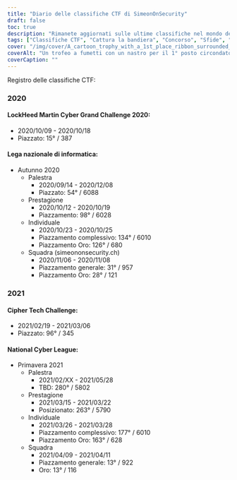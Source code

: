 ```yaml
---
title: "Diario delle classifiche CTF di SimeonOnSecurity"
draft: false
toc: true
description: "Rimanete aggiornati sulle ultime classifiche nel mondo dei CTF e delle sfide con il Log delle classifiche CTF di SimeonOnSecurity."
tags: ["Classifiche CTF", "Cattura la bandiera", "Concorso", "Sfide", "Grande sfida cibernetica di LockHeed Martin", "Lega nazionale di cibernetica", "Sfida tecnica Cipher", "Prestazioni", "Posizionamento", "Squadra", "Individuale", "2020", "2021", "Sicurezza informatica", "Difesa informatica", "Eventi CTF", "Concorsi di hacking", "Sicurezza delle informazioni", "Ricerca sulla sicurezza"]
cover: "/img/cover/A_cartoon_trophy_with_a_1st_place_ribbon_surrounded_by_comp.png"
coverAlt: "Un trofeo a fumetti con un nastro per il 1° posto circondato da schermi di computer e simboli di sicurezza informatica come un lucchetto, uno scudo e simboli di serratura e chiave."
coverCaption: ""
---
```

 Registro delle classifiche CTF:
### 2020
#### LockHeed Martin Cyber Grand Challenge 2020:
- 2020/10/09 - 2020/10/18
- Piazzato: 15° / 387
#### Lega nazionale di informatica:
- Autunno 2020
	- Palestra
		- 2020/09/14 - 2020/12/08
		- Piazzato: 54° / 6088
	- Prestagione
		- 2020/10/12 - 2020/10/19
		- Piazzamento: 98° / 6028
	- Individuale
		- 2020/10/23 - 2020/10/25
		- Piazzamento complessivo: 134° / 6010
		- Piazzamento Oro: 126° / 680
	- Squadra (simeononsecurity.ch)
		- 2020/11/06 - 2020/11/08
		- Piazzamento generale: 31° / 957
		- Piazzamento Oro: 28° / 121
### 2021
#### Cipher Tech Challenge:
- 2021/02/19 - 2021/03/06
- Piazzato: 96° / 345
#### National Cyber League:
- Primavera 2021
	- Palestra
		- 2021/02/XX - 2021/05/28
		- TBD: 280° / 5802
	- Prestagione
		- 2021/03/15 - 2021/03/22
		- Posizionato: 263° / 5790
	- Individuale
		- 2021/03/26 - 2021/03/28
		- Piazzamento complessivo: 177° / 6010
		- Piazzamento Oro: 163° / 628
	- Squadra
		- 2021/04/09 - 2021/04/11
		- Piazzamento generale: 13° / 922
		- Oro: 13° / 116
